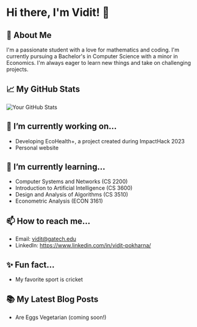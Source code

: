 # Hi there, I'm Vidit! 👋

## 🚀 About Me
I'm a passionate student with a love for mathematics and coding. I'm currently pursuing a Bachelor's in Computer Science with a minor in Economics. I'm always eager to learn new things and take on challenging projects.

## 📈 My GitHub Stats

![Your GitHub Stats](https://github-readme-stats.vercel.app/api?username=[YourGitHubUsername]&show_icons=true&theme=radical)

## 🔭 I’m currently working on...
- Developing EcoHealth+, a project created during ImpactHack 2023
- Personal website

## 🌱 I’m currently learning...
- Computer Systems and Networks (CS 2200)
- Introduction to Artificial Intelligence (CS 3600)
- Design and Analysis of Algorithms (CS 3510)
- Econometric Analysis (ECON 3161)

## 📫 How to reach me...
- Email: vidit@gatech.edu
- LinkedIn: https://www.linkedin.com/in/vidit-pokharna/

## ✨ Fun fact...
- My favorite sport is cricket

## 📚 My Latest Blog Posts
- Are Eggs Vegetarian (coming soon!)
